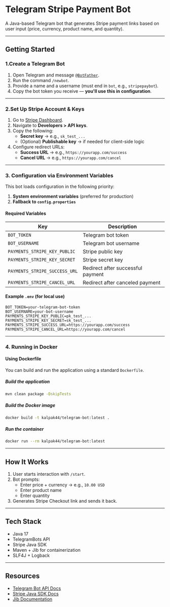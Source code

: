 # Telegram Stripe Payment Bot

A Java-based Telegram bot that generates Stripe payment links based on user input (price, currency, product name, and
quantity).

---

## Getting Started

### 1.Create a Telegram Bot

1. Open Telegram and message [`@BotFather`](https://t.me/BotFather).
2. Run the command `/newbot`.
3. Provide a name and a username (must end in `bot`, e.g., `stripepaybot`).
4. Copy the bot token you receive — **you'll use this in configuration**.

---

### 2.Set Up Stripe Account & Keys

1. Go to [Stripe Dashboard](https://dashboard.stripe.com/).
2. Navigate to **Developers > API keys**.
3. Copy the following:
    - **Secret key** → e.g., `sk_test_...`
    - (Optional) **Publishable key** → if needed for client-side logic
4. Configure redirect URLs:
    - **Success URL** → e.g., `https://yourapp.com/success`
    - **Cancel URL** → e.g., `https://yourapp.com/cancel`

---

### 3. Configuration via Environment Variables

This bot loads configuration in the following priority:

1. **System environment variables** (preferred for production)
2. **Fallback to `config.properties`**

#### Required Variables

| Key                           | Description                       |
|-------------------------------|-----------------------------------|
| `BOT_TOKEN`                   | Telegram bot token                |
| `BOT_USERNAME`                | Telegram bot username             |
| `PAYMENTS_STRIPE_KEY_PUBLIC`  | Stripe public key                 |
| `PAYMENTS_STRIPE_KEY_SECRET`  | Stripe secret key                 |
| `PAYMENTS_STRIPE_SUCCESS_URL` | Redirect after successful payment |
| `PAYMENTS_STRIPE_CANCEL_URL`  | Redirect after canceled payment   |

#### Example `.env` (for local use)

```dotenv
BOT_TOKEN=your-telegram-bot-token
BOT_USERNAME=your-bot-username
PAYMENTS_STRIPE_KEY_PUBLIC=pk_test_...
PAYMENTS_STRIPE_KEY_SECRET=sk_test_...
PAYMENTS_STRIPE_SUCCESS_URL=https://yourapp.com/success
PAYMENTS_STRIPE_CANCEL_URL=https://yourapp.com/cancel
```

---

### 4. Running in Docker

#### Using Dockerfile

You can build and run the application using a standard `Dockerfile`.

##### Build the application

```bash
mvn clean package -DskipTests
```

##### Build the Docker image

```bash
docker build -t kalpak44/telegram-bot:latest .
```

##### Run the container

```bash
docker run --rm kalpak44/telegram-bot:latest
```

---

## How It Works

1. User starts interaction with `/start`.
2. Bot prompts:
    - Enter price + currency → e.g., `10.00 USD`
    - Enter product name
    - Enter quantity
3. Generates Stripe Checkout link and sends it back.

---

## Tech Stack

- Java 17
- TelegramBots API
- Stripe Java SDK
- Maven + Jib for containerization
- SLF4J + Logback

---

## Resources

- [Telegram Bot API Docs](https://core.telegram.org/bots/api)
- [Stripe Java SDK Docs](https://stripe.com/docs/api?lang=java)
- [Jib Documentation](https://github.com/GoogleContainerTools/jib)

